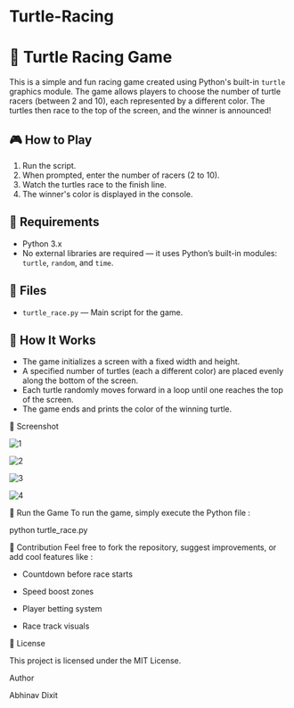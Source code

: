 # Turtle-Racing

# 🐢 Turtle Racing Game

This is a simple and fun racing game created using Python's built-in `turtle` graphics module. The game allows players to choose the number of turtle racers (between 2 and 10), each represented by a different color. The turtles then race to the top of the screen, and the winner is announced!

## 🎮 How to Play

1. Run the script.
2. When prompted, enter the number of racers (2 to 10).
3. Watch the turtles race to the finish line.
4. The winner's color is displayed in the console.

## 🧰 Requirements

- Python 3.x  
- No external libraries are required — it uses Python’s built-in modules: `turtle`, `random`, and `time`.

## 📁 Files

- `turtle_race.py` — Main script for the game.

## 🧠 How It Works

- The game initializes a screen with a fixed width and height.
- A specified number of turtles (each a different color) are placed evenly along the bottom of the screen.
- Each turtle randomly moves forward in a loop until one reaches the top of the screen.
- The game ends and prints the color of the winning turtle.

📸 Screenshot

![1](https://github.com/user-attachments/assets/e5184253-fc1d-43d5-a8dc-c7a10fe2c443)

![2](https://github.com/user-attachments/assets/0b739ba7-c903-476b-973f-eac7d57bcdf5)

![3](https://github.com/user-attachments/assets/910040bf-e54e-4656-a38a-e13332df85fe)

![4](https://github.com/user-attachments/assets/af9f967f-eaec-456f-818b-a846392c166f)


🚀 Run the Game
To run the game, simply execute the Python file :

python turtle_race.py

🙌 Contribution
Feel free to fork the repository, suggest improvements, or add cool features like :

- Countdown before race starts

- Speed boost zones

- Player betting system

- Race track visuals

📄 License

This project is licensed under the MIT License.

Author 

Abhinav Dixit

